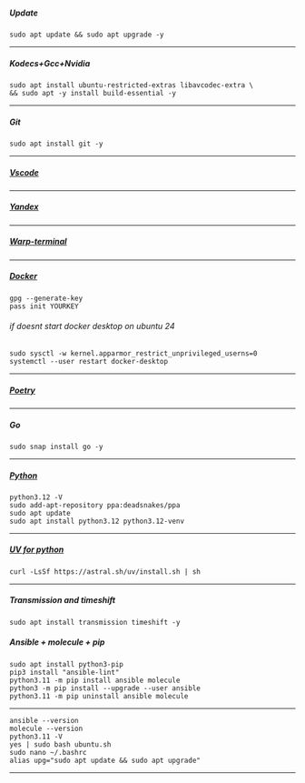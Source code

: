 ##### Update
```
sudo apt update && sudo apt upgrade -y
```
--------------------------------------------------------------------
##### Kodecs+Gcc+Nvidia
```
sudo apt install ubuntu-restricted-extras libavcodec-extra \
&& sudo apt -y install build-essential -y
```
--------------------------------------------------------------------
##### Git
```
sudo apt install git -y
```
--------------------------------------------------------------------
##### [Vscode](https://code.visualstudio.com/)
--------------------------------------------------------------------
##### [Yandex](https://browser.yandex.ru)
--------------------------------------------------------------------
##### [Warp-terminal](https://www.warp.dev)
--------------------------------------------------------------------
##### [Docker](https://docs.docker.com/desktop/install/ubuntu/#install-docker-desktop)
```
gpg --generate-key
pass init YOURKEY
```
###### if doesnt start docker desktop on ubuntu 24
```
sudo sysctl -w kernel.apparmor_restrict_unprivileged_userns=0
systemctl --user restart docker-desktop
```
--------------------------------------------------------------------
##### [Poetry](https://python-poetry.org/docs/)
--------------------------------------------------------------------
##### Go
```
sudo snap install go -y
```
--------------------------------------------------------------------
##### [Python](https://github.com/morheus9/scripts_py)
```
python3.12 -V
sudo add-apt-repository ppa:deadsnakes/ppa
sudo apt update
sudo apt install python3.12 python3.12-venv
```
--------------------------------------------------------------------
##### [UV for python](https://astral.sh/blog/uv)
```
curl -LsSf https://astral.sh/uv/install.sh | sh
```
--------------------------------------------------------------------
##### Transmission and timeshift
```
sudo apt install transmission timeshift -y
```


##### Ansible + molecule + pip
```
sudo apt install python3-pip
pip3 install "ansible-lint"
python3.11 -m pip install ansible molecule
python3 -m pip install --upgrade --user ansible
python3.11 -m pip uninstall ansible molecule
```
--------------------------------------------------------------------
```
ansible --version
molecule --version
python3.11 -V
yes | sudo bash ubuntu.sh
sudo nano ~/.bashrc
alias upg="sudo apt update && sudo apt upgrade"
```
____________________________________________________________________
